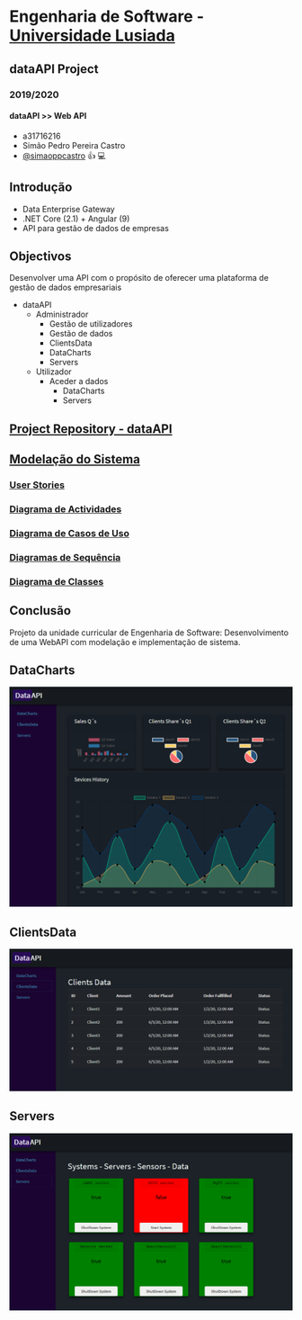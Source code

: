 # Engenharia de Software - [Universidade Lusiada](http://www.fam.ulusiada.pt/)
## dataAPI Project
### 2019/2020
#### dataAPI >> Web API 

* a31716216
* Simão Pedro Pereira Castro
* [@simaoppcastro](https://github.com/simaoppcastro)
:+1:  :computer:

## Introdução
* Data Enterprise Gateway
* .NET Core (2.1) + Angular (9)
* API para gestão de dados de empresas 

## Objectivos
Desenvolver uma API com o propósito de oferecer uma plataforma de gestão de dados empresariais 

* dataAPI
    * Administrador
        * Gestão de utilizadores
        * Gestão de dados
        * ClientsData
        * DataCharts
        * Servers
    * Utilizador
        * Aceder a dados
            * DataCharts
            * Servers

## [Project Repository - dataAPI](https://github.com/simaoppcastro/dataAPI)

## [Modelação do Sistema](https://github.com/UL-ES-2019-2020/SimaoCastro/tree/master/docs)

### [User Stories](https://github.com/UL-ES-2019-2020/SimaoCastro/tree/master/docs/UserStories.md)

### [Diagrama de Actividades](https://github.com/UL-ES-2019-2020/SimaoCastro/tree/master/docs/ActivityDiagram.md)

### [Diagrama de Casos de Uso](https://github.com/UL-ES-2019-2020/SimaoCastro/tree/master/docs/UseCaseDiagrams.md)

### [Diagramas de Sequência](https://github.com/UL-ES-2019-2020/SimaoCastro/tree/master/docs//SequenceDiagram.md)

### [Diagrama de Classes](https://github.com/UL-ES-2019-2020/SimaoCastro/tree/master/docs//ClassDiagram.md)

## Conclusão
Projeto da unidade curricular de Engenharia de Software: Desenvolvimento de uma WebAPI com modelação e implementação de sistema.

## DataCharts

![DataCharts](/images/UI_page1.PNG)

## ClientsData

![ClientsData](/images/UI_page2.PNG)

## Servers

![Servers](/images/UI_page3.PNG)
